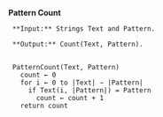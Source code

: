 **Pattern Count**

     **Input:** Strings Text and Pattern.
     
     **Output:** Count(Text, Pattern).
     

     PatternCount(Text, Pattern)
       count ← 0
       for i ← 0 to |Text| − |Pattern|
         if Text(i, |Pattern|) = Pattern
           count ← count + 1
       return count
